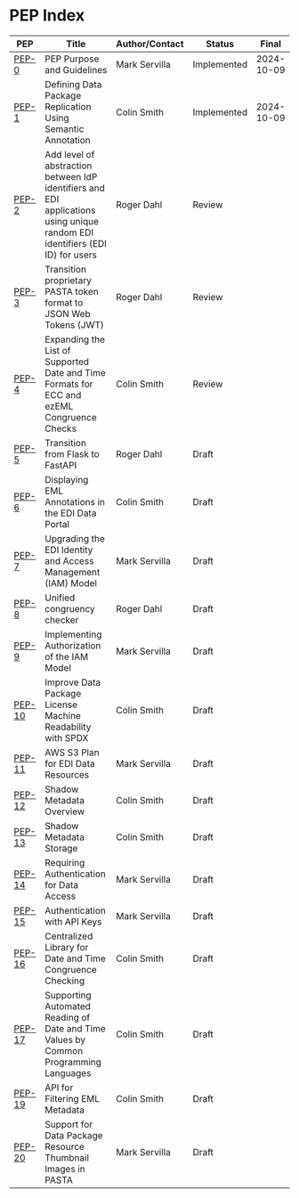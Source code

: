 # PEP Index

| PEP                      | Title                                                                                                                        | Author/Contact | Status      | Final      |
|--------------------------|------------------------------------------------------------------------------------------------------------------------------|----------------|-------------|------------|
| [PEP-0](peps/pep-0.md)   | PEP Purpose and Guidelines                                                                                                   | Mark Servilla  | Implemented | 2024-10-09 |
| [PEP-1](peps/pep-1.md)   | Defining Data Package Replication Using Semantic Annotation                                                                  | Colin Smith    | Implemented | 2024-10-09 |
| [PEP-2](peps/pep-2.md)   | Add level of abstraction between IdP identifiers and EDI applications using unique random EDI identifiers (EDI ID) for users | Roger Dahl     | Review      |            |
| [PEP-3](peps/pep-3.md)   | Transition proprietary PASTA token format to JSON Web Tokens (JWT)                                                           | Roger Dahl     | Review      |            |
| [PEP-4](peps/pep-4.md)   | Expanding the List of Supported Date and Time Formats for ECC and ezEML Congruence Checks                                    | Colin Smith    | Review      |            |
| [PEP-5](peps/pep-5.md)   | Transition from Flask to FastAPI                                                                                             | Roger Dahl     | Draft       |            |
| [PEP-6](peps/pep-6.md)   | Displaying EML Annotations in the EDI Data Portal                                                                            | Colin Smith    | Draft       |            |
| [PEP-7](peps/pep-7.md)   | Upgrading the EDI Identity and Access Management (IAM) Model                                                                 | Mark Servilla  | Draft       |            |
| [PEP-8](peps/pep-8.md)   | Unified congruency checker                                                                                                   | Roger Dahl     | Draft       |            |
| [PEP-9](peps/pep-9.md)   | Implementing Authorization of the IAM Model                                                                                  | Mark Servilla  | Draft       |            |
| [PEP-10](peps/pep-10.md) | Improve Data Package License Machine Readability with SPDX                                                                   | Colin Smith    | Draft       |            |
| [PEP-11](peps/pep-11.md) | AWS S3 Plan for EDI Data Resources                                                                                           | Mark Servilla  | Draft       |            |
| [PEP-12](peps/pep-12.md) | Shadow Metadata Overview                                                                                                     | Colin Smith    | Draft       |            |
| [PEP-13](peps/pep-13.md) | Shadow Metadata Storage                                                                                                      | Colin Smith    | Draft       |            |
| [PEP-14](peps/pep-14.md) | Requiring Authentication for Data Access                                                                                     | Mark Servilla  | Draft       |            |
| [PEP-15](peps/pep-15.md) | Authentication with API Keys                                                                                                 | Mark Servilla  | Draft       |            |
| [PEP-16](peps/pep-16.md) | Centralized Library for Date and Time Congruence Checking                                                                    | Colin Smith    | Draft       |            |
| [PEP-17](peps/pep-17.md) | Supporting Automated Reading of Date and Time Values by Common Programming Languages                                         | Colin Smith    | Draft       |            |
| [PEP-19](peps/pep-19.md) | API for Filtering EML Metadata                                                                                               | Colin Smith    | Draft       |            |
| [PEP-20](peps/pep-20.md) | Support for Data Package Resource Thumbnail Images in PASTA                                                                  | Mark Servilla  | Draft       |            |